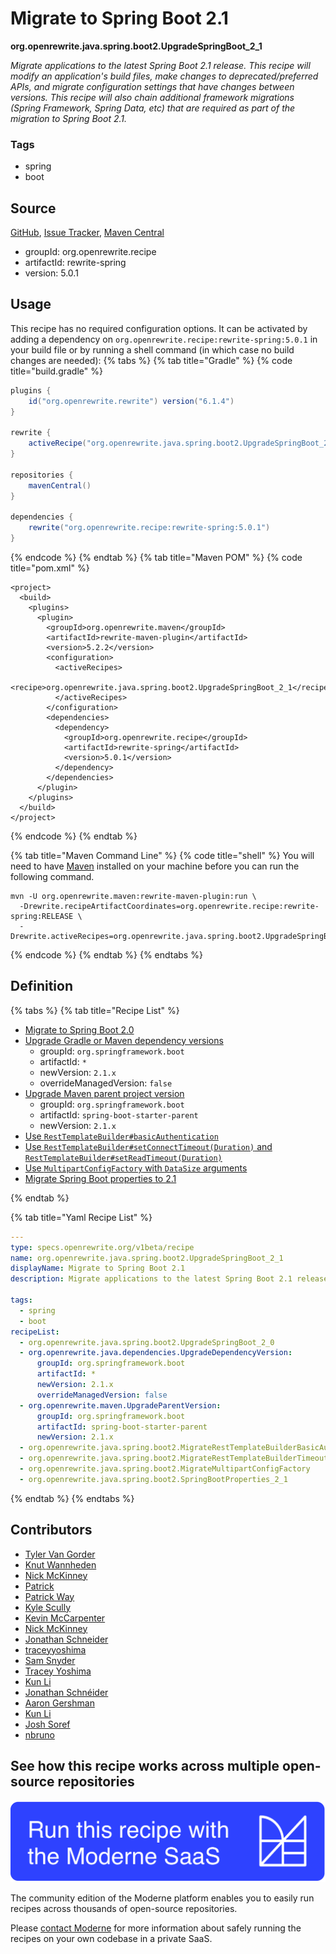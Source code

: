 # Migrate to Spring Boot 2.1

**org.openrewrite.java.spring.boot2.UpgradeSpringBoot\_2\_1**

_Migrate applications to the latest Spring Boot 2.1 release. This recipe will modify an application's build files, make changes to deprecated/preferred APIs, and migrate configuration settings that have changes between versions. This recipe will also chain additional framework migrations (Spring Framework, Spring Data, etc) that are required as part of the migration to Spring Boot 2.1._

### Tags

* spring
* boot

## Source

[GitHub](https://github.com/openrewrite/rewrite-spring/blob/main/src/main/resources/META-INF/rewrite/spring-boot-21.yml), [Issue Tracker](https://github.com/openrewrite/rewrite-spring/issues), [Maven Central](https://central.sonatype.com/artifact/org.openrewrite.recipe/rewrite-spring/5.0.1/jar)

* groupId: org.openrewrite.recipe
* artifactId: rewrite-spring
* version: 5.0.1


## Usage

This recipe has no required configuration options. It can be activated by adding a dependency on `org.openrewrite.recipe:rewrite-spring:5.0.1` in your build file or by running a shell command (in which case no build changes are needed): 
{% tabs %}
{% tab title="Gradle" %}
{% code title="build.gradle" %}
```groovy
plugins {
    id("org.openrewrite.rewrite") version("6.1.4")
}

rewrite {
    activeRecipe("org.openrewrite.java.spring.boot2.UpgradeSpringBoot_2_1")
}

repositories {
    mavenCentral()
}

dependencies {
    rewrite("org.openrewrite.recipe:rewrite-spring:5.0.1")
}
```
{% endcode %}
{% endtab %}
{% tab title="Maven POM" %}
{% code title="pom.xml" %}
```markup
<project>
  <build>
    <plugins>
      <plugin>
        <groupId>org.openrewrite.maven</groupId>
        <artifactId>rewrite-maven-plugin</artifactId>
        <version>5.2.2</version>
        <configuration>
          <activeRecipes>
            <recipe>org.openrewrite.java.spring.boot2.UpgradeSpringBoot_2_1</recipe>
          </activeRecipes>
        </configuration>
        <dependencies>
          <dependency>
            <groupId>org.openrewrite.recipe</groupId>
            <artifactId>rewrite-spring</artifactId>
            <version>5.0.1</version>
          </dependency>
        </dependencies>
      </plugin>
    </plugins>
  </build>
</project>
```
{% endcode %}
{% endtab %}

{% tab title="Maven Command Line" %}
{% code title="shell" %}
You will need to have [Maven](https://maven.apache.org/download.cgi) installed on your machine before you can run the following command.

```shell
mvn -U org.openrewrite.maven:rewrite-maven-plugin:run \
  -Drewrite.recipeArtifactCoordinates=org.openrewrite.recipe:rewrite-spring:RELEASE \
  -Drewrite.activeRecipes=org.openrewrite.java.spring.boot2.UpgradeSpringBoot_2_1
```
{% endcode %}
{% endtab %}
{% endtabs %}

## Definition

{% tabs %}
{% tab title="Recipe List" %}
* [Migrate to Spring Boot 2.0](../../../java/spring/boot2/upgradespringboot_2_0.md)
* [Upgrade Gradle or Maven dependency versions](../../../java/dependencies/upgradedependencyversion.md)
  * groupId: `org.springframework.boot`
  * artifactId: `*`
  * newVersion: `2.1.x`
  * overrideManagedVersion: `false`
* [Upgrade Maven parent project version](../../../maven/upgradeparentversion.md)
  * groupId: `org.springframework.boot`
  * artifactId: `spring-boot-starter-parent`
  * newVersion: `2.1.x`
* [Use `RestTemplateBuilder#basicAuthentication`](../../../java/spring/boot2/migrateresttemplatebuilderbasicauthorization.md)
* [Use `RestTemplateBuilder#setConnectTimeout(Duration)` and `RestTemplateBuilder#setReadTimeout(Duration)`](../../../java/spring/boot2/migrateresttemplatebuildertimeoutbyint.md)
* [Use `MultipartConfigFactory` with `DataSize` arguments](../../../java/spring/boot2/migratemultipartconfigfactory.md)
* [Migrate Spring Boot properties to 2.1](../../../java/spring/boot2/springbootproperties_2_1.md)

{% endtab %}

{% tab title="Yaml Recipe List" %}
```yaml
---
type: specs.openrewrite.org/v1beta/recipe
name: org.openrewrite.java.spring.boot2.UpgradeSpringBoot_2_1
displayName: Migrate to Spring Boot 2.1
description: Migrate applications to the latest Spring Boot 2.1 release. This recipe will modify an application's build files, make changes to deprecated/preferred APIs, and migrate configuration settings that have changes between versions. This recipe will also chain additional framework migrations (Spring Framework, Spring Data, etc) that are required as part of the migration to Spring Boot 2.1.

tags:
  - spring
  - boot
recipeList:
  - org.openrewrite.java.spring.boot2.UpgradeSpringBoot_2_0
  - org.openrewrite.java.dependencies.UpgradeDependencyVersion:
      groupId: org.springframework.boot
      artifactId: *
      newVersion: 2.1.x
      overrideManagedVersion: false
  - org.openrewrite.maven.UpgradeParentVersion:
      groupId: org.springframework.boot
      artifactId: spring-boot-starter-parent
      newVersion: 2.1.x
  - org.openrewrite.java.spring.boot2.MigrateRestTemplateBuilderBasicAuthorization
  - org.openrewrite.java.spring.boot2.MigrateRestTemplateBuilderTimeoutByInt
  - org.openrewrite.java.spring.boot2.MigrateMultipartConfigFactory
  - org.openrewrite.java.spring.boot2.SpringBootProperties_2_1

```
{% endtab %}
{% endtabs %}

## Contributors
* [Tyler Van Gorder](tkvangorder@users.noreply.github.com)
* [Knut Wannheden](knut@moderne.io)
* [Nick McKinney](mckinneynichoals@gmail.com)
* [Patrick](patway99@gmail.com)
* [Patrick Way](pway99@users.noreply.github.com)
* [Kyle Scully](scullykns@gmail.com)
* [Kevin McCarpenter](kevin@moderne.io)
* [Nick McKinney](mckinneynicholas@gmail.com)
* [Jonathan Schneider](jkschneider@gmail.com)
* [traceyyoshima](tracey.yoshima@gmail.com)
* [Sam Snyder](sam@moderne.io)
* [Tracey Yoshima](tracey.yoshima@gmail.com)
* [Kun Li](122563761+kunli2@users.noreply.github.com)
* [Jonathan Schnéider](jkschneider@gmail.com)
* [Aaron Gershman](aegershman@gmail.com)
* [Kun Li](kun@moderne.io)
* [Josh Soref](2119212+jsoref@users.noreply.github.com)
* [nbruno](nbruno@users.noreply.github.com)


## See how this recipe works across multiple open-source repositories

[![Moderne Link Image](/.gitbook/assets/ModerneRecipeButton.png)](https://app.moderne.io/recipes/org.openrewrite.java.spring.boot2.UpgradeSpringBoot_2_1)

The community edition of the Moderne platform enables you to easily run recipes across thousands of open-source repositories.

Please [contact Moderne](https://moderne.io/product) for more information about safely running the recipes on your own codebase in a private SaaS.
